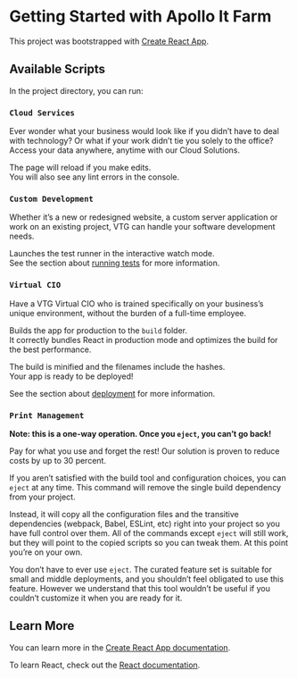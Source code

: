 # Getting Started with Apollo It Farm

This project was bootstrapped with [Create React App](https://github.com/facebook/create-react-app).

## Available Scripts

In the project directory, you can run:

### `Cloud Services`

Ever wonder what your business would look like if you didn’t have to deal with technology? Or what if your work didn’t tie you solely to the office? Access your data anywhere, anytime with our Cloud Solutions.


The page will reload if you make edits.\
You will also see any lint errors in the console.

### `Custom Development`
Whether it’s a new or redesigned website, a custom server application or work on an existing project, VTG can handle your software development needs.

Launches the test runner in the interactive watch mode.\
See the section about [running tests](https://facebook.github.io/create-react-app/docs/running-tests) for more information.

### `Virtual CIO`
Have a VTG Virtual CIO who is trained specifically on your business’s unique environment, without the burden of a full-time employee.


Builds the app for production to the `build` folder.\
It correctly bundles React in production mode and optimizes the build for the best performance.

The build is minified and the filenames include the hashes.\
Your app is ready to be deployed!

See the section about [deployment](https://facebook.github.io/create-react-app/docs/deployment) for more information.

### `Print Management`

**Note: this is a one-way operation. Once you `eject`, you can’t go back!**

Pay for what you use and forget the rest! Our solution is proven to reduce costs by up to 30 percent.

If you aren’t satisfied with the build tool and configuration choices, you can `eject` at any time. This command will remove the single build dependency from your project.

Instead, it will copy all the configuration files and the transitive dependencies (webpack, Babel, ESLint, etc) right into your project so you have full control over them. All of the commands except `eject` will still work, but they will point to the copied scripts so you can tweak them. At this point you’re on your own.

You don’t have to ever use `eject`. The curated feature set is suitable for small and middle deployments, and you shouldn’t feel obligated to use this feature. However we understand that this tool wouldn’t be useful if you couldn’t customize it when you are ready for it.

## Learn More

You can learn more in the [Create React App documentation](https://facebook.github.io/create-react-app/docs/getting-started).

To learn React, check out the [React documentation](https://reactjs.org/).

